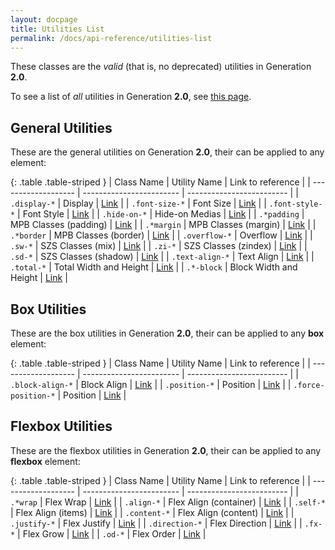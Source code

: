 ```yaml
---
layout: docpage
title: Utilities List
permalink: /docs/api-reference/utilities-list
---
```


These classes are the *valid* (that is, no deprecated) utilities in Generation
**2.0**.

To see a list of *all* utilities in Generation **2.0**, see [this page][elems].

## General Utilities ##

These are the general utilities on Generation **2.0**, their can be applied to
any element:

{: .table .table-striped }
| Class Name          | Utility Name             | Link to reference         |
| ------------------- | ------------------------ | ------------------------- |
| `.display-*`        | Display                  | [Link][lnk37]             |
| `.font-size-*`      | Font Size                | [Link][lnk44]             |
| `.font-style-*`     | Font Style               | [Link][lnk45]             |
| `.hide-on-*`        | Hide-on Medias           | [Link][lnk48]             |
| `.*padding`         | MPB Classes (padding)    | [Link][lnk49]             |
| `.*margin`          | MPB Classes (margin)     | [Link][lnk50]             |
| `.*border`          | MPB Classes (border)     | [Link][lnk51]             |
| `.overflow-*`       | Overflow                 | [Link][lnk52]             |
| `.sw-*`             | SZS Classes (mix)        | [Link][lnk54]             |
| `.zi-*`             | SZS Classes (zindex)     | [Link][lnk55]             |
| `.sd-*`             | SZS Classes (shadow)     | [Link][lnk56]             |
| `.text-align-*`     | Text Align               | [Link][lnk57]             |
| `.total-*`          | Total Width and Height   | [Link][lnk58]             |
| `.*-block`          | Block Width and Height   | [Link][lnk59]             |

## Box Utilities ##

These are the box utilities in Generation **2.0**, their can be applied to
any **box** element:

{: .table .table-striped }
| Class Name          | Utility Name             | Link to reference         |
| ------------------- | ------------------------ | ------------------------- |
| `.block-align-*`    | Block Align              | [Link][lnk36]             |
| `.position-*`       | Position                 | [Link][lnk53]             |
| `.force-position-*` | Position                 | [Link][lnk53]             |

## Flexbox Utilities ##

These are the flexbox utilities in Generation **2.0**, their can be applied to
any **flexbox** element:

{: .table .table-striped }
| Class Name          | Utility Name             | Link to reference         |
| ------------------- | ------------------------ | ------------------------- |
| `.*wrap`            | Flex Wrap                | [Link][lnk38]             |
| `.align-*`          | Flex Align (container)   | [Link][lnk39]             |
| `.self-*`           | Flex Align (items)       | [Link][lnk40]             |
| `.content-*`        | Flex Align (content)     | [Link][lnk41]             |
| `.justify-*`        | Flex Justify             | [Link][lnk42]             |
| `.direction-*`      | Flex Direction           | [Link][lnk43]             |
| `.fx-*`             | Flex Grow                | [Link][lnk46]             |
| `.od-*`             | Flex Order               | [Link][lnk47]             |

[elems]: class-list#utility-classes

[lnk36]: refs/v2.0/ut/block-align
[lnk37]: refs/v2.0/ut/display
[lnk38]: refs/v2.0/ut/wrap
[lnk39]: refs/v2.0/ut/align
[lnk40]: refs/v2.0/ut/self
[lnk41]: refs/v2.0/ut/content
[lnk42]: refs/v2.0/ut/justify
[lnk43]: refs/v2.0/ut/direction
[lnk44]: refs/v2.0/ut/font-size
[lnk45]: refs/v2.0/ut/font-style
[lnk46]: refs/v2.0/ut/fx
[lnk47]: refs/v2.0/ut/od
[lnk48]: refs/v2.0/ut/hide-on
[lnk49]: refs/v2.0/ut/padding
[lnk50]: refs/v2.0/ut/margin
[lnk51]: refs/v2.0/ut/border
[lnk52]: refs/v2.0/ut/overflow
[lnk53]: refs/v2.0/ut/position
[lnk54]: refs/v2.0/ut/sw
[lnk55]: refs/v2.0/ut/zi
[lnk56]: refs/v2.0/ut/sd
[lnk57]: refs/v2.0/ut/text-align
[lnk58]: refs/v2.0/ut/total
[lnk59]: refs/v2.0/ut/block
